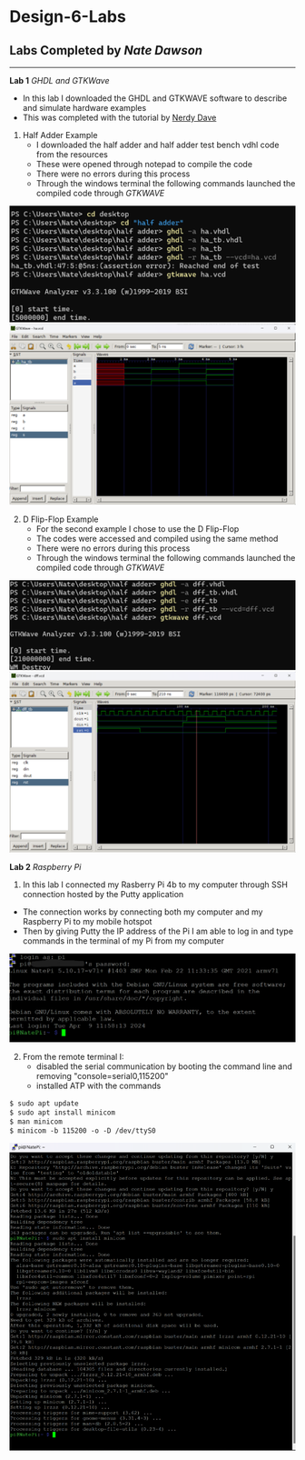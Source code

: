 # Design-6-Labs
## Labs Completed by *Nate Dawson*

---

**Lab 1**
*GHDL and GTKWave*
- In this lab I downloaded the GHDL and GTKWAVE software to describe and simulate hardware examples
- This was completed with the tutorial by [Nerdy Dave](https://youtu.be/H2GyAIYwZbw?si=BPTJ1yH9rXGcyoHP)

1. Half Adder Example
   - I downloaded the half adder and half adder test bench vdhl code from the resources
   - These were opened through notepad to compile the code
   - There were no errors during this process
   - Through the windows terminal the following commands launched the compiled code through *GTKWAVE*
     
![ha_ss](ha_ss.png)
![ha_results](ha_results.png)     

2. D Flip-Flop Example
   - For the second example I chose to use the D Flip-Flop
   - The codes were accessed and compiled using the same method
   - There were no errors during this process
   - Through the windows terminal the following commands launched the compiled code through *GTKWAVE*
   
![dff_ss](dff_ss.png)
![dff_results](dff_results.png)     

**Lab 2**
*Raspberry Pi*
1.  In this lab I connected my Rasberry Pi 4b to my computer through SSH connection hosted by the Putty application
   - The connection works by connecting both my computer and my Raspberry Pi to my mobile hotspot
   - Then by giving Putty the IP address of the Pi I am able to log in and type commands in the terminal of my Pi from my computer

![LoginSS](Login_ss.png)

2. From the remote terminal I: 
   - disabled the serial communication by booting the command line and removing "console=serial0,115200"
   - installed ATP with the commands
```
$ sudo apt update
$ sudo apt install minicom
$ man minicom
$ minicom -b 115200 -o -D /dev/ttyS0
```

![IntalledSS](Downloads_ss.png)

